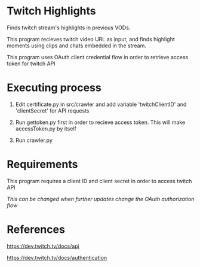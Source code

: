 # Twitch Highlights

Finds twitch stream's highlights in previous VODs.

This program recieves twitch video URL as input, and finds highlight moments using clips and chats embedded in the stream.

This program uses OAuth client credential flow in order to retrieve access token for twitch API

# Executing process
1. Edit certificate.py in src/crawler and add variable 'twitchClientID' and 'clientSecret' for API requests

2. Run gettoken.py first in order to recieve access token. This will make accessToken.py by itself

3. Run crawler.py

# Requirements
This program requires a client ID and client secret in order to access twitch API

*This can be changed when further updates change the OAuth authorization flow*

# References
https://dev.twitch.tv/docs/api

https://dev.twitch.tv/docs/authentication

